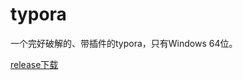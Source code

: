# typora
一个完好破解的、带插件的typora，只有Windows 64位。

[release下载](https://github.com/qiudeng7/typora/releases/download/0.1/Typora_win64.7z)